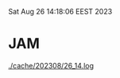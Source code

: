 Sat Aug 26 14:18:06 EEST 2023
# JAM
<a href='./cache/202308/26_14.log'>./cache/202308/26_14.log</a>
